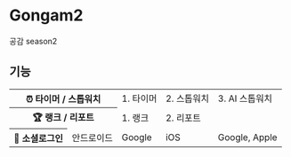 # Gongam2
공감 season2
## 기능
<table>
  <tr>
    <th colspan="3">⏰ 타이머 / 스톱워치</th>
    <td>1. 타이머</td>
    <td>2. 스톱워치</td>
    <td>3. AI 스톱워치</td>
  </tr>
  <tr>
    <th colspan="3">🏆 랭크 / 리포트</th>
    <td>1. 랭크</td>
    <td>2. 리포트</td>
  </tr>
  <tr>
    <th colspan="2">🔑 소셜로그인</th>
    <td rowspan="2">안드로이드</td>
    <td rowspan="2">Google</td>
    <td>iOS</td>
    <td>Google, Apple</td>
  </tr>
</table>

